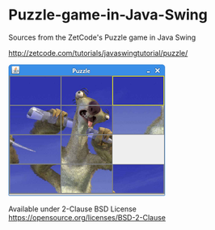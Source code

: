 # Puzzle-game-in-Java-Swing
Sources from the ZetCode's Puzzle game in Java Swing

http://zetcode.com/tutorials/javaswingtutorial/puzzle/

![Puzzle game screenshot](puzzle.png)

Available under 2-Clause BSD License https://opensource.org/licenses/BSD-2-Clause
